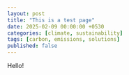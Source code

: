 ```yaml
---
layout: post
title: "This is a test page"
date: 2025-02-09 00:00:00 +0530
categories: [climate, sustainability]
tags: [carbon, emissions, solutions]
published: false
---
```


Hello!
